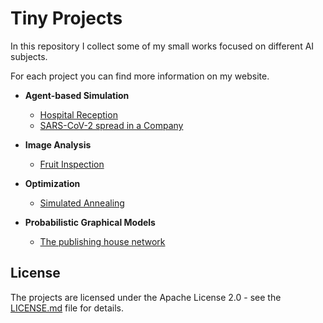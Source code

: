 # Tiny Projects

In this repository I collect some of my small works focused on different AI subjects.

For each project you can find more information on my website.

* **Agent-based Simulation**
  * [Hospital Reception](https://eleonoramisino.altervista.org/hospital-reception/)
  * [SARS-CoV-2 spread in a Company](https://eleonoramisino.altervista.org/sars-cov-2-spread-in-a-company/)

* **Image Analysis**
  * [Fruit Inspection](https://eleonoramisino.altervista.org/fruit-inspection/)

* **Optimization**
  * [Simulated Annealing](https://eleonoramisino.altervista.org/simulated-annealing/)
  
* **Probabilistic Graphical Models**
  * [The publishing house network](https://eleonoramisino.altervista.org/the-publishing-house-network/)


## License
The projects are licensed under the Apache License 2.0 - see the [LICENSE.md](https://github.com/EleMisi/TinyProjects/blob/master/LICENSE) file for details.

